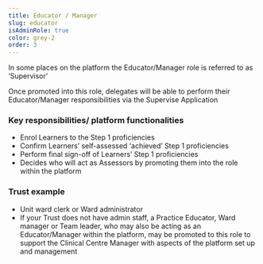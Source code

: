 ```yaml
---
title: Educator / Manager
slug: educator
isAdminRole: true
color: grey-2
order: 3
---
```

In some places on the platform the Educator/Manager role is referred to as ‘Supervisor’ ​

Once promoted into this role, delegates will be able to perform their Educator/Manager responsibilities via the Supervise Application​

### Key responsibilities/ platform functionalities​

- Enrol Learners to the Step 1 proficiencies​
- Confirm Learners’ self-assessed ‘achieved’ Step 1 proficiencies​
- Perform final sign-off of Learners’ Step 1 proficiencies​
- Decides who will act as Assessors by promoting them into the role within the platform​

<div class="role_trust-example">

### Trust example​

- Unit ward clerk or Ward administrator​
- If your Trust does not have admin staff, a Practice Educator, Ward manager or Team leader, who may also be acting as an Educator/Manager within the platform, may be promoted to this role to support the Clinical Centre Manager with aspects of the platform set up and management​

</div>